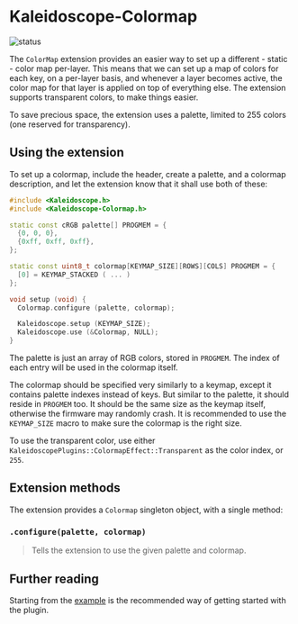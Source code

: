 # Kaleidoscope-Colormap

![status][st:stable]

 [st:stable]: https://img.shields.io/badge/stable-✔-black.png?style=flat&colorA=44cc11&colorB=494e52
 [st:broken]: https://img.shields.io/badge/broken-X-black.png?style=flat&colorA=e05d44&colorB=494e52
 [st:experimental]: https://img.shields.io/badge/experimental----black.png?style=flat&colorA=dfb317&colorB=494e52

The `ColorMap` extension provides an easier way to set up a different - static -
color map per-layer. This means that we can set up a map of colors for each key,
on a per-layer basis, and whenever a layer becomes active, the color map for
that layer is applied on top of everything else. The extension supports
transparent colors, to make things easier.

To save precious space, the extension uses a palette, limited to 255 colors (one
reserved for transparency).

## Using the extension

To set up a colormap, include the header, create a palette, and a colormap
description, and let the extension know that it shall use both of these:

```c++
#include <Kaleidoscope.h>
#include <Kaleidoscope-Colormap.h>

static const cRGB palette[] PROGMEM = {
  {0, 0, 0},
  {0xff, 0xff, 0xff},
};

static const uint8_t colormap[KEYMAP_SIZE][ROWS][COLS] PROGMEM = {
  [0] = KEYMAP_STACKED ( ... )
};

void setup (void) {
  Colormap.configure (palette, colormap);

  Kaleidoscope.setup (KEYMAP_SIZE);
  Kaleidoscope.use (&Colormap, NULL);
}
``` 

The palette is just an array of RGB colors, stored in `PROGMEM`. The index of
each entry will be used in the colormap itself.

The colormap should be specified very similarly to a keymap, except it contains
palette indexes instead of keys. But similar to the palette, it should reside in
`PROGMEM` too. It should be the same size as the keymap itself, otherwise the
firmware may randomly crash. It is recommended to use the `KEYMAP_SIZE` macro to
make sure the colormap is the right size.

To use the transparent color, use either
`KaleidoscopePlugins::ColormapEffect::Transparent` as the color index, or `255`.

## Extension methods

The extension provides a `Colormap` singleton object, with a single method:

### `.configure(palette, colormap)`

> Tells the extension to use the given palette and colormap.

## Further reading

Starting from the [example][plugin:example] is the recommended way of getting
started with the plugin.

 [plugin:example]: https://github.com/keyboardio/Kaleidoscope-Colormap/blob/master/examples/Colormap/Colormap.ino
